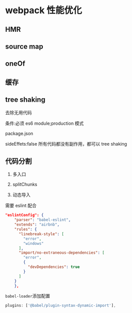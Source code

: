# webpack 性能优化

## HMR

## source map

## oneOf

## 缓存

## tree shaking

去除无用代码

条件:必须 es6 module;production 模式

package.json

sideEffets:false
所有代码都没有副作用，都可以 tree shaking

## 代码分割

1. 多入口

2. splitChunks

3. 动态导入

需要 eslint 配合

```json
"eslintConfig": {
    "parser": "babel-eslint",
    "extends": "airbnb",
    "rules": {
      "linebreak-style": [
        "error",
        "windows"
      ],
      "import/no-extraneous-dependencies": [
        "error",
        {
          "devDependencies": true
        }
      ]
    }
	},
```

`babel-loader`添加配置

```js
plugins: ['@babel/plugin-syntax-dynamic-import'],
```

